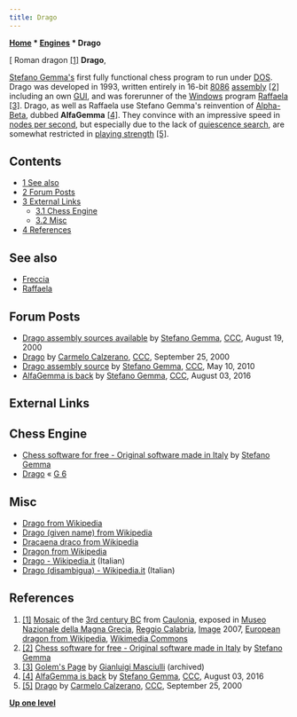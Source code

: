 ```yaml
---
title: Drago
---
```

**[Home](Home "Home") * [Engines](Engines "Engines") * Drago**

\[ Roman dragon <a id="cite-note-1" href="#cite-ref-1">[1]</a>
**Drago**,

[Stefano Gemma's](Stefano_Gemma "Stefano Gemma") first fully functional chess program to run under [DOS](MS-DOS "MS-DOS"). Drago was developed in 1993, written entirely in 16-bit [8086](8086 "8086") [assembly](Assembly "Assembly")
<a id="cite-note-2" href="#cite-ref-2">[2]</a> including an own [GUI](GUI "GUI"), and was forerunner of the [Windows](Windows "Windows") program [Raffaela](Raffaela "Raffaela") <a id="cite-note-3" href="#cite-ref-3">[3]</a>.
Drago, as well as Raffaela use Stefano Gemma's reinvention of [Alpha-Beta](Alpha-Beta "Alpha-Beta"), dubbed **AlfaGemma** <a id="cite-note-4" href="#cite-ref-4">[4]</a>.
They convince with an impressive speed in [nodes per second](Nodes_per_Second "Nodes per Second"), but especially due to the lack of [quiescence search](Quiescence_Search "Quiescence Search"), are somewhat restricted in [playing strength](Playing_Strength "Playing Strength") <a id="cite-note-5" href="#cite-ref-5">[5]</a>.

## Contents

- [1 See also](#see-also)
- [2 Forum Posts](#forum-posts)
- [3 External Links](#external-links)
  - [3.1 Chess Engine](#chess-engine)
  - [3.2 Misc](#misc)
- [4 References](#references)

## See also

- [Freccia](Freccia "Freccia")
- [Raffaela](Raffaela "Raffaela")

## Forum Posts

- [Drago assembly sources available](https://www.stmintz.com/ccc/index.php?id=125158) by [Stefano Gemma](Stefano_Gemma "Stefano Gemma"), [CCC](CCC "CCC"), August 19, 2000
- [Drago](https://www.stmintz.com/ccc/index.php?id=130537) by [Carmelo Calzerano](Carmelo_Calzerano "Carmelo Calzerano"), [CCC](CCC "CCC"), September 25, 2000
- [Drago assembly source](http://www.talkchess.com/forum/viewtopic.php?t=34245) by [Stefano Gemma](Stefano_Gemma "Stefano Gemma"), [CCC](CCC "CCC"), May 10, 2010
- [AlfaGemma is back](http://www.talkchess.com/forum/viewtopic.php?t=61024) by [Stefano Gemma](Stefano_Gemma "Stefano Gemma"), [CCC](CCC "CCC"), August 03, 2016

## External Links

## Chess Engine

- [Chess software for free - Original software made in Italy](http://www.linformatica.com/index-scacchi.php) by [Stefano Gemma](Stefano_Gemma "Stefano Gemma")
- [Drago](https://www.g-sei.org/tag/drago/) « [G 6](G_6 "G 6")

## Misc

- [Drago from Wikipedia](https://en.wikipedia.org/wiki/Drago)
- [Drago (given name) from Wikipedia](<https://en.wikipedia.org/wiki/Drago_(given_name)>)
- [Dracaena draco from Wikipedia](https://en.wikipedia.org/wiki/Dracaena_draco)
- [Dragon from Wikipedia](https://en.wikipedia.org/wiki/Dragon)
- [Drago - Wikipedia.it](https://it.wikipedia.org/wiki/Drago) (Italian)
- [Drago (disambigua) - Wikipedia.it](<https://it.wikipedia.org/wiki/Drago_(disambigua)>) (Italian)

## References

1. <a id="cite-ref-1" href="#cite-note-1">[1]</a> [Mosaic](https://en.wikipedia.org/wiki/Mosaic) of the [3rd century BC](https://en.wikipedia.org/wiki/3rd_century_BC) from [Caulonia](<https://en.wikipedia.org/wiki/Caulonia_(ancient_city)>), exposed in [Museo Nazionale della Magna Grecia](https://en.wikipedia.org/wiki/Museo_Nazionale_della_Magna_Grecia), [Reggio Calabria](https://en.wikipedia.org/wiki/Reggio_Calabria), [Image](https://commons.wikimedia.org/wiki/File:Reggio_calabria_museo_nazionale_mosaico_da_kaulon.jpg) 2007, [European dragon from Wikipedia](https://en.wikipedia.org/wiki/European_dragon), [Wikimedia Commons](https://en.wikipedia.org/wiki/Wikimedia_Commons)
1. <a id="cite-ref-2" href="#cite-note-2">[2]</a> [Chess software for free - Original software made in Italy](http://www.linformatica.com/index-scacchi.php) by [Stefano Gemma](Stefano_Gemma "Stefano Gemma")
1. <a id="cite-ref-3" href="#cite-note-3">[3]</a> [Golem's Page](http://www.oocities.org/gmasciulli/indexOld.html) by [Gianluigi Masciulli](Gianluigi_Masciulli "Gianluigi Masciulli") (archived)
1. <a id="cite-ref-4" href="#cite-note-4">[4]</a> [AlfaGemma is back](http://www.talkchess.com/forum/viewtopic.php?t=61024) by [Stefano Gemma](Stefano_Gemma "Stefano Gemma"), [CCC](CCC "CCC"), August 03, 2016
1. <a id="cite-ref-5" href="#cite-note-5">[5]</a> [Drago](https://www.stmintz.com/ccc/index.php?id=130537) by [Carmelo Calzerano](Carmelo_Calzerano "Carmelo Calzerano"), [CCC](CCC "CCC"), September 25, 2000

**[Up one level](Engines "Engines")**

